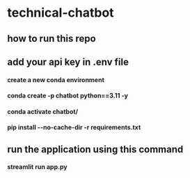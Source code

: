 # technical-chatbot

## how to run this repo 
## add your api key in .env file 
#### create a new conda environment 
#### conda create -p chatbot python==3.11 -y 
#### conda activate chatbot/
#### pip install --no-cache-dir -r requirements.txt

## run the application using this command 
#### streamlit run app.py